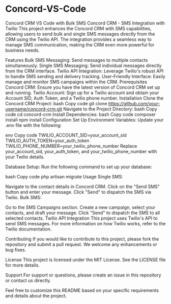 # Concord-VS-Code
Concord CRM VS Code with Bulk SMS
Concord CRM - SMS Integration with Twilio
This project enhances the Concord CRM with SMS capabilities, allowing users to send bulk and single SMS messages directly from the CRM using the Twilio API. The integration provides a seamless way to manage SMS communication, making the CRM even more powerful for business needs.

Features
Bulk SMS Messaging: Send messages to multiple contacts simultaneously.
Single SMS Messaging: Send individual messages directly from the CRM interface.
Twilio API Integration: Leverage Twilio's robust API to handle SMS sending and delivery tracking.
User-Friendly Interface: Easily manage and monitor SMS campaigns within the CRM.
Prerequisites
Concord CRM: Ensure you have the latest version of Concord CRM set up and running.
Twilio Account: Sign up for a Twilio account and obtain your Account SID, Auth Token, and a Twilio phone number.
Installation
Clone the Concord CRM Project:
bash
Copy code
git clone https://github.com/your-username/concord-crm.git
Navigate to the Project Directory:
bash
Copy code
cd concord-crm
Install Dependencies:
bash
Copy code
composer install
npm install
Configuration
Set Up Environment Variables: Update your .env file with the following:

env
Copy code
TWILIO_ACCOUNT_SID=your_account_sid
TWILIO_AUTH_TOKEN=your_auth_token
TWILIO_PHONE_NUMBER=your_twilio_phone_number
Replace your_account_sid, your_auth_token, and your_twilio_phone_number with your Twilio details.

Database Setup: Run the following command to set up your database:

bash
Copy code
php artisan migrate
Usage
Single SMS:

Navigate to the contact details in Concord CRM.
Click on the "Send SMS" button and enter your message.
Click "Send" to dispatch the SMS via Twilio.
Bulk SMS:

Go to the SMS Campaigns section.
Create a new campaign, select your contacts, and draft your message.
Click "Send" to dispatch the SMS to all selected contacts.
Twilio API Integration
This project uses Twilio's API to send SMS messages. For more information on how Twilio works, refer to the Twilio documentation.

Contributing
If you would like to contribute to this project, please fork the repository and submit a pull request. We welcome any enhancements or bug fixes.

License
This project is licensed under the MIT License. See the LICENSE file for more details.

Support
For support or questions, please create an issue in this repository or contact us directly.

Feel free to customize this README based on your specific requirements and details about the project.
